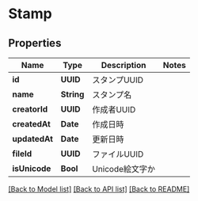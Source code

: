 # Stamp

## Properties
Name | Type | Description | Notes
------------ | ------------- | ------------- | -------------
**id** | **UUID** | スタンプUUID | 
**name** | **String** | スタンプ名 | 
**creatorId** | **UUID** | 作成者UUID | 
**createdAt** | **Date** | 作成日時 | 
**updatedAt** | **Date** | 更新日時 | 
**fileId** | **UUID** | ファイルUUID | 
**isUnicode** | **Bool** | Unicode絵文字か | 

[[Back to Model list]](../README.md#documentation-for-models) [[Back to API list]](../README.md#documentation-for-api-endpoints) [[Back to README]](../README.md)


